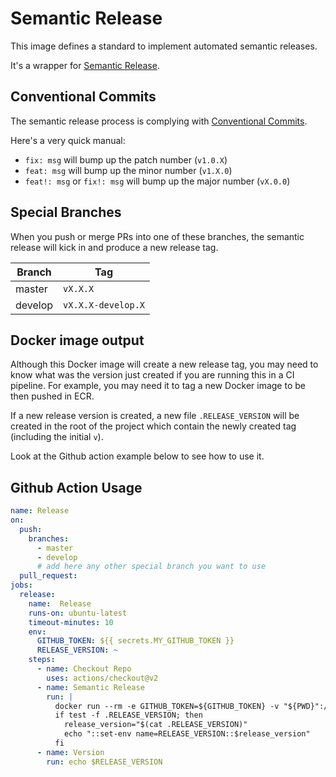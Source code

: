 # Semantic Release

This image defines a standard to implement automated semantic releases.

It's a wrapper for [Semantic Release](https://github.com/semantic-release/semantic-release).

## Conventional Commits

The semantic release process is complying with [Conventional Commits](https://www.conventionalcommits.org/en/v1.0.0/).

Here's a very quick manual:

- `fix: msg` will bump up the patch number (`v1.0.X`)
- `feat: msg` will bump up the minor number (`v1.X.0`)
- `feat!: msg` or `fix!: msg` will bump up the major number (`vX.0.0`) 

## Special Branches

When you push or merge PRs into one of these branches, the semantic release will kick in and produce a new release tag.

| Branch | Tag |
|-|-|
| master | `vX.X.X` |
| develop | `vX.X.X-develop.X` |

## Docker image output

Although this Docker image will create a new release tag, you may need to know what was the version just created if
you are running this in a CI pipeline. For example, you may need it to tag a new Docker image to be then pushed in ECR.

If a new release version is created, a new file `.RELEASE_VERSION` will be created in the root of the project which
contain the newly created tag (including the initial `v`).

Look at the Github action example below to see how to use it.

## Github Action Usage

```yaml
name: Release
on:
  push:
    branches:
      - master
      - develop
      # add here any other special branch you want to use
  pull_request:
jobs:
  release:
    name:  Release
    runs-on: ubuntu-latest
    timeout-minutes: 10
    env:
      GITHUB_TOKEN: ${{ secrets.MY_GITHUB_TOKEN }}
      RELEASE_VERSION: ~
    steps:
      - name: Checkout Repo
        uses: actions/checkout@v2
      - name: Semantic Release
        run: |
          docker run --rm -e GITHUB_TOKEN=${GITHUB_TOKEN} -v "${PWD}":/app michcald/semantic-release
          if test -f .RELEASE_VERSION; then
            release_version="$(cat .RELEASE_VERSION)"
            echo "::set-env name=RELEASE_VERSION::$release_version"
          fi
      - name: Version
        run: echo $RELEASE_VERSION
```
